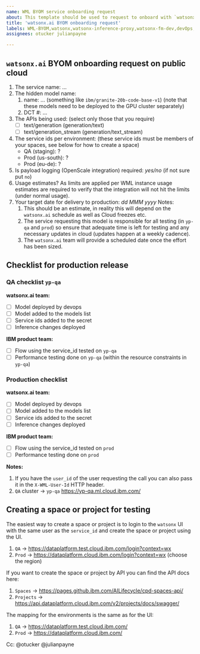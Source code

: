 ```yaml
---
name: WML BYOM service onboarding request
about: This template should be used to request to onboard with `watsonx.ai` BYOM
title: 'watsonx.ai BYOM onboarding request'
labels: WML-BYOM,watsonx,watsonx-inference-proxy,watsonx-fm-dev,devOps,watsonx-byom
assignees: otucker julianpayne

---
```


## `watsonx.ai` BYOM onboarding request on public cloud

1. The service name: ...
1. The hidden model name:
   1. name: ... (something like `ibm/granite-20b-code-base-v1`) (note that these models need to be deployed to the GPU cluster separately)
   1. DCT #: ...
1. The APIs being used: (select only those that you require)
    - [ ] text/generation (generation/text)
    - [ ] text/generation_stream (generation/text_stream)
1. The service ids per environment: (these service ids must be members of your spaces, see below for how to create a space)
    - QA (staging): ?
    - Prod (us-south): ?
    - Prod (eu-de): ?
1. Is payload logging (OpenScale integration) required: _yes/no_ (if not sure put `no`)
1. Usage estimates? As limits are applied per WML instance usage estimates are required to verify that the
   integration will not hit the limits (under normal usage).
1. Your target date for delivery to production: _dd MMM yyyy_
   Notes:
      1. This should be an estimate, in reality this will depend on the `watsonx.ai` schedule as well as Cloud freezes etc.
      1. The service requesting this model is responsible for all testing (in `yp-qa` and `prod`) so ensure that adequate time is left for testing
        and any necessary updates in cloud (updates happen at a weekly cadence).
      1. The `watsonx.ai` team will provide a scheduled date once the effort has been sized.

## Checklist for production release

### QA checklist `yp-qa`

**watsonx.ai team:**

- [ ] Model deployed by devops
- [ ] Model added to the models list
- [ ] Service ids added to the secret
- [ ] Inference changes deployed

**IBM product team:**

- [ ] Flow using the service_id tested on `yp-qa`
- [ ] Performance testing done on `yp-qa` (within the resource constraints in `yp-qa`)

### Production checklist

**watsonx.ai team:**

- [ ] Model deployed by devops
- [ ] Model added to the models list
- [ ] Service ids added to the secret
- [ ] Inference changes deployed

**IBM product team:**

- [ ] Flow using the service_id tested on `prod`
- [ ] Performance testing done on `prod`

**Notes:**

1. If you have the `user_id` of the user requesting the call you can also pass it in the `X-WML-User-Id` HTTP header.
1. `QA` cluster -> `yp-qa` <https://yp-qa.ml.cloud.ibm.com/>

## Creating a space or project for testing

The easiest way to create a space or project is to login to the `watsonx` UI with the same user as the `service_id`
and create the space or project using the UI.

1. `QA` -> <https://dataplatform.test.cloud.ibm.com/login?context=wx>
1. `Prod` -> <https://dataplatform.cloud.ibm.com/login?context=wx> (choose the region)

If you want to create the space or project by API you can find the API docs here:

1. `Spaces` -> <https://pages.github.ibm.com/AILifecycle/cpd-spaces-api/>
1. `Projects` -> <https://api.dataplatform.cloud.ibm.com/v2/projects/docs/swagger/>

The mapping for the environments is the same as for the UI:

1. `QA` -> <https://dataplatform.test.cloud.ibm.com/>
1. `Prod` -> <https://dataplatform.cloud.ibm.com/>

Cc: @otucker @julianpayne
